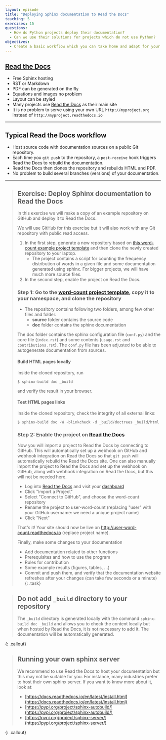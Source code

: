 ```yaml
---
layout: episode
title: "Deploying Sphinx documentation to Read the Docs"
teaching: 5
exercises: 15
questions:
  - How do Python projects deploy their documentation?
  - Can we use their solutions for projects which do not use Python?
objectives:
  - Create a basic workflow which you can take home and adapt for your project.
---
```


## [Read the Docs](https://readthedocs.org)

- Free Sphinx hosting
- RST or Markdown
- PDF can be generated on the fly
- Equations and images no problem
- Layout can be styled
- Many projects use [Read the Docs](https://readthedocs.org) as their main site
- It is no problem to serve using your own URL `http://myproject.org` instead of `http://myproject.readthedocs.io`

---

## Typical Read the Docs workflow

- Host source code with documentation sources on a public Git repository.
- Each time you `git push` to the repository, a `post-receive` hook triggers
  Read the Docs to rebuild the documentation.
- Read the Docs then clones the repository
  and rebuilds HTML and PDF.
- No problem to build several branches (versions) of your documentation.

---

> ## Exercise: Deploy Sphinx documentation to Read the Docs
> 
> In this exercise we will make a copy of an example repository on GitHub and deploy it to Read the Docs.
> 
> We will use GitHub for this exercise but it will also work with any Git
> repository with public read access.
> 
> 1. In the first step, generate a new repository based on
>  [this word-count example project template](https://github.com/coderefinery/word-count/generate) and
>  then clone the newly created repository to your laptop.
>     - The project contains a script for counting the frequency distribution of words in a given file and some documentation generated using sphinx. For bigger projects, we will have much more source files.
> 2. In the second step, enable the project on Read the Docs.
> 
> ### Step 1: Go to the [word-count project template](https://github.com/coderefinery/word-count/generate), copy it to your namespace, and clone the repository
> 
> - The repository contains following two folders, among few other files and folder. 
>     - **source** folder contains the source code
>     - **doc** folder contains the sphinx documentation
> 
> The doc folder contains the sphinx configuration file (`conf.py`) and the
> core file (`index.rst`) and some contents (`usage.rst` and `contributions.rst`).
> The `conf.py` file has been adjusted to be able to autogenerate documentation from sources.
> 
> #### Build HTML pages locally
> 
> Inside the cloned repository, run 
>```shell
>$ sphinx-build doc _build
>```
> and verify the result in your browser.
> 
> #### Test HTML pages links
>
> Inside the cloned repository, check the integrity of all external links:
>```
>$ sphinx-build doc -W -blinkcheck -d _build/doctrees _build/html
>```
>
> ### Step 2: Enable the project on [Read the Docs](https://readthedocs.org)
> 
> Now you will import a project to Read the Docs by connecting to GitHub.  This
> will automatically set up a webhook on GitHub and webhook integration on Read
> the Docs so that `git push` will automatically rebuild the Read the Docs site.
> One can also manually import the project to Read the Docs and set up the
> webhook on GitHub, along with webhook integration on Read the Docs, but this
> will not be needed here.
> 
> - Log into [Read the Docs](https://readthedocs.org) and visit your [dashboard](https://readthedocs.org/dashboard/)
> - Click "Import a Project"
> - Select "Connect to GitHub", and choose the word-count repository
> - Rename the project to user-word-count (replacing "user" with your GitHub username: we need a unique project name)
> - Click "Next"
> 
> That's it! Your site should now be live on
> http://user-word-count.readthedocs.io (replace project name).
> 
> Finally, make some changes to your documentation
>   - Add documentation related to other functions
>   - Prerequisites and how to use the program
>   - Rules for contribution
>   - Some example results (figures, tables, ...)
>   - Commit and push them, and verify that the documentation website refreshes after your changes
>     (can take few seconds or a minute)
{: .task}
 
> ## Do not add `_build` directory to your repository
>
> The `_build` directory is generated locally with the command `sphinx-build doc _build`
> and allows you to check the content locally but when hosted by Read the Docs, it is
> not necessary to add it. The documentation will be automatically generated.
>
{: .callout}

> ## Running your own sphinx server
>
> We recommend to use Read the Docs to host your documentation but this may
> not be suitable for you. For instance, many industries prefer to host their 
> own sphinx server.
> If you want to know more about it, look at:
> - [https://docs.readthedocs.io/en/latest/install.html](https://docs.readthedocs.io/en/latest/install.html)
> - [https://pypi.org/project/sphinx-autobuild/](https://pypi.org/project/sphinx-autobuild/)
> - [https://pypi.org/project/sphinx-server/](https://pypi.org/project/sphinx-server/)
>
{: .callout}

